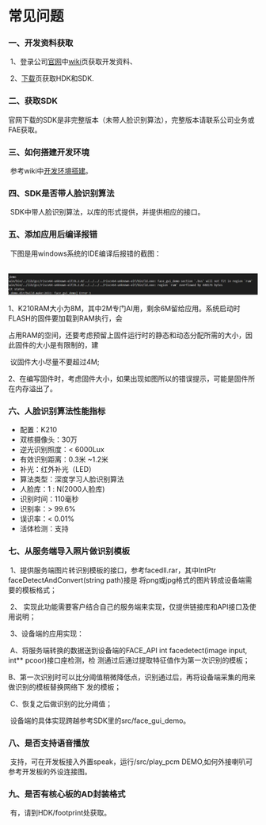 # 常见问题

### 一、开发资料获取

​			1、登录公司[官网](https://www.ai-alloy.com/)中[wiki](https://wiki.ai-alloy.com/)页获取开发资料、

​			2、[下载](https://www.ai-alloy.com/download.html)页获取HDK和SDK.

### 二、获取SDK

​			官网下载的SDK是非完整版本（未带人脸识别算法），完整版本请联系公司业务或FAE获取。			

### 三、如何搭建开发环境

​		   参考wiki中[开发环境搭建](https://wiki.ai-alloy.com/ready-intro/env-build)。

### 四、SDK是否带人脸识别算法

​		 SDK中带人脸识别算法，以库的形式提供，并提供相应的接口。

### 五、添加应用后编译报错

​		 下图是用windows系统的IDE编译后报错的截图：

​		    ![](../.gitbook/assets/ram-over-1.png)

1、K210RAM大小为8M，其中2M专门AI用，剩余6M留给应用。系统启动时FLASH的固件要加载到RAM执行，会                

​      占用RAM的空间，还要考虑预留上固件运行时的静态和动态分配所需的大小，因此固件的大小是有限制的，建      

​      议固件大小尽量不要超过4M;

2、在编写固件时，考虑固件大小，如果出现如图所以的错误提示，可能是固件所在内存溢出了。

### 六、人脸识别算法性能指标

- 配置：K210 
- 双核摄像头：30万
- 逆光识别照度：< 6000Lux
- 有效识别距离：0.3⽶ ~1.2⽶
- 补光：红外补光（LED）
- 算法类型：深度学习⼈脸识别算法
- ⼈脸库：1 : N(2000⼈脸库)
- 识别时间：110毫秒
- 识别率：> 99.6%
- 误识率：< 0.01%
- 活体检测：⽀持

### 七、从服务端导入照片做识别模板

​	1、提供服务端图片转识别模板的接口，参考facedll.rar，其中IntPtr faceDetectAndConvert(string path)接是		 将png或jpg格式的图片转成设备端需要的模板格式；

​    2、 实现此功能需要客户结合自己的服务端来实现，仅提供链接库和API接口及使用说明；

​	3、设备端的应用实现：

​			A、将服务端转换的数据送到设备端的FACE_API int facedetect(image input, int** pcoor)接口座检测，检				 测通过后通过提取特征值作为第一次识别的模板；

​			B、第一次识别时可以比分阈值稍微降低点，识别通过后，再将设备端采集的用来做识别的模板替换网络下				发的模板；

​		   C、恢复之后做识别的比分阈值；

​	设备端的具体实现跨越参考SDK里的src/face_gui_demo。

### 八、是否支持语音播放

​			支持，可在开发板接入外置speak，运行/src/play_pcm DEMO,如何外接喇叭可参考开发板的外设连接图。

### 九、是否有核心板的AD封装格式

​			有，请到HDK/footprint处获取。